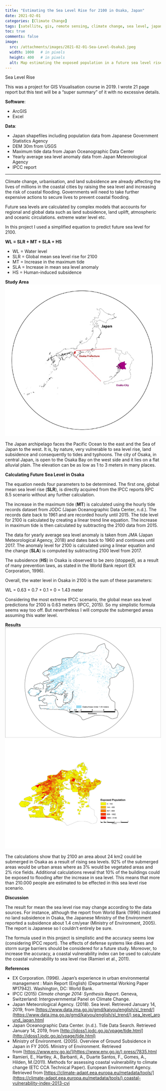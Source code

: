 ```yaml
---
title: "Estimating the Sea Level Rise for 2100 in Osaka, Japan"
date: 2021-02-01
categories: [Climate Change]
tags: [satellite, gis, remote sensing, climate change, sea level, japan, ipcc, dem, arcgis] # TAG names should always be lowercase
toc: true
comments: false
image:
  src: /attachments/images/2021-02-01-Sea-Level-Osaka3.jpeg
  width: 1000   # in pixels
  height: 400   # in pixels
  alt: Map estimating the exposed population in a future sea level rise scenario
---
```


Sea Level Rise
 
This was a project for GIS Visualisation course in 2019. I wrote 21 page report but this text will be a “super summary” of it with no excessive details.

**Software**: 
- ArcGIS
- Excel
  
**Data**: 
- Japan shapefiles including population data from Japanese Government Statistics Agency
- DEM 30m from USGS
- Maximum tide data from Japan Oceanographic Data Center
- Yearly average sea level anomaly data from Japan Meteorological Agency
- IPCC report

---
Climate change, urbanisation, and land subsidence are already affecting the lives of millions in the coastal cities by raising the sea level and increasing the risk of coastal flooding. Governments will need to take further expensive actions to secure lives to prevent coastal flooding.

Future sea levels are calculated by complex models that accounts for regional and global data such as land subsidence, land uplift, atmospheric and oceanic circulations. extreme water level etc.

In this project I used a simplified equation to predict future sea level for 2100.

**WL = SLR + MT + SLA + HS**

-   WL = Water level
-   SLR = Global mean sea level rise for 2100
-   MT = Increase in the maximum tide
-   SLA = Increase in mean sea level anomaly
-   HS = Human-induced subsidence

**Study Area**
![Osaka](/attachments/images/2021-02-01-Sea-Level-Osaka.jpg)

The Japan archipelago faces the Pacific Ocean to the east and the Sea of Japan to the west. It is, by nature, very vulnerable to sea level rise, land subsidence and consequently to tides and typhoons. The city of Osaka, in central Japan, is open to the Osaka Bay on the west side and it lies on a flat alluvial plain. The elevation can be as low as 1 to 3 meters in many places.

**Calculating Future Sea Level in Osaka**

The equation needs four parameters to be determined. The first one, global mean sea level rise (**SLR**), is directly acquired from the IPCC reports RPC 8.5 scenario without any further calculation.

The increase in the maximum tide (**MT**) is calculated using the hourly tide records dataset from JODC (Japan Oceanographic Data Center, n.d.). The records date back to 1961 and are recorded hourly until 2015. The tide level for 2100 is calculated by creating a linear trend line equation. The increase in maximum tide is then calculated by subtracting the 2100 data from 2015.

The data for yearly average sea level anomaly is taken from JMA (Japan Meteorological Agency, 2018) and dates back to 1960 and continues until 2017. The anomaly level for 2100 is calculated using a linear equation and the change (**SLA**) is computed by subtracting 2100 level from 2017.

The subsidence (**HS**) in Osaka is observed to be zero (stopped), as a result of many prevention laws, as stated in the World Bank report (EX Corporation, 1996).

Overall, the water level in Osaka in 2100 is the sum of these parameters:

WL = 0.63 + 0.7 + 0.1 + 0 = 1.43 meter

Considering the most extreme IPCC scenario, the global mean sea level predictions for 2100 is 0.63 meters (IPCC, 2015). So my simplistic formula seems way too off. But nevertheless I will compute the submerged areas assuming this water level.

**Results**
![Osaka2](/attachments/images/2021-02-01-Sea-Level-Osaka2.jpg)
![Osaka](/attachments/images/2021-02-01-Sea-Level-Osaka3.jpeg)

The calculations show that by 2100 an area about 24 km2 could be submerged in Osaka as a result of rising sea levels. 92% of the submerged areas would be urban areas where as 3% would be vegetated areas and 2% rice fields. Additional calculations reveal that 10% of the buildings could be exposed to flooding after the increase in sea level. This means that more than 210.000 people are estimated to be effected in this sea level rise scenario.

**Discussion**

The result for mean the sea level rise may change according to the data sources. For instance, although the report from World Bank (1996) indicated no land subsidence in Osaka, the Japanese Ministry of the Environment reported a subsidence about 1.4 cm/year (Ministry of Environment, 2005). The report is Japanese so I couldn’t entirely be sure.

The formula used in this project is simplistic and the accuracy seems low (considering IPCC report). The effects of defense systems like dikes and storm surge barriers should be considered for a future study. Moreover, to increase the accuracy, a coastal vulnerability index can be used to calculate the coastal vulnerability to sea level rise (Ramieri et al., 2011).

**References**

- EX Corporation. (1996). Japan’s experience in urban environmental management : Main Report (English) (Departmental Working Paper №17942). Washington, DC: World Bank.
- IPCC (2015) _Climate change 2014: Synthesis Report_. Geneva, Switzerland: Intergovernmental Panel on Climate Change.
- Japan Meteorological Agency. (2018). Sea level. Retrieved January 14, 2019, from [https://www.data.jma.go.jp/gmd/kaiyou/english/sl_trend/](https://www.data.jma.go.jp/gmd/kaiyou/english/sl_trend/) sea_level_around_japan.html
- Japan Oceanographic Data Center. (n.d.). Tide Data Search. Retrieved January 14, 2019, from [http://jdoss1.jodc.go.jp/vpage/tide.html](http://jdoss1.jodc.go.jp/vpage/tide.html)
- Ministry of Environment. (2005). Overview of Ground Subsidence in Japan in FY 2005. Ministry of Environment. Retrieved from [https://www.env.go.jp/](https://www.env.go.jp/) press/7835.html
- Ramieri, E., Hartley, A., Barbanti, A., Duarte Santos, F., Gomes, A., Hilden, M.(2011). Methods for assessing coastal vulnerability to climate change (ETC CCA Technical Paper). European Environment Agency. Retrieved from [https://climate-adapt.eea.europa.eu/metadata/tools/](https://climate-adapt.eea.europa.eu/metadata/tools/) coastal-vulnerability-index-2013-cvi
